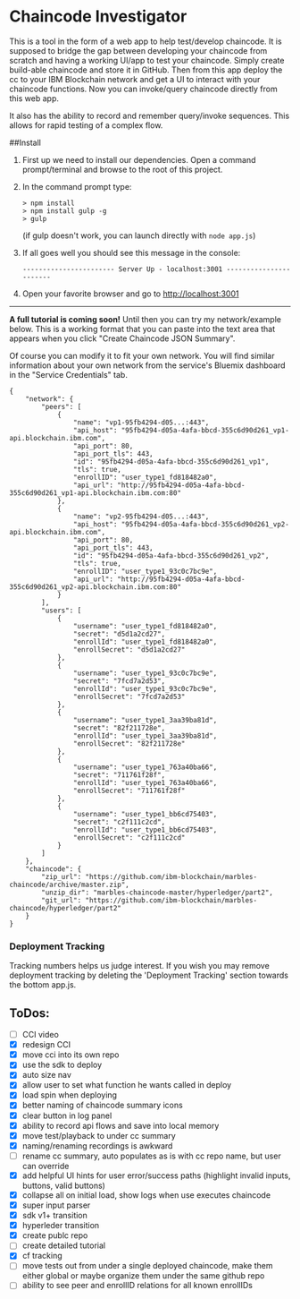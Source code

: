 # Chaincode Investigator
This is a tool in the form of a web app to help test/develop chaincode. 
It is supposed to bridge the gap between developing your chaincode from scratch and having a working UI/app to test your chaincode. 
Simply create build-able chaincode and store it in GitHub. 
Then from this app deploy the cc to your IBM Blockchain network and get a UI to interact with your chaincode functions. 
Now you can invoke/query chaincode directly from this web app. 

It also has the ability to record and remember query/invoke sequences.
This allows for rapid testing of a complex flow.

##Install
1. First up we need to install our dependencies. Open a command prompt/terminal and browse to the root of this project.
1. In the command prompt type:

	```
	> npm install
	> npm install gulp -g
	> gulp
	```
	
	(if gulp doesn't work, you can launch directly with `node app.js`)
	
1. If all goes well you should see this message in the console:
	
	```
	----------------------- Server Up - localhost:3001 -----------------------
	```
	
1. Open your favorite browser and go to [http://localhost:3001](http://localhost:3001)

***

**A full tutorial is coming soon!** 
Until then you can try my network/example below. 
This is a working format that you can paste into the text area that appears when you click "Create Chaincode JSON Summary".

Of course you can modify it to fit your own network. 
You will find similar information about your own network from the service's Bluemix dashboard in the "Service Credentials" tab.

```
{
    "network": {
        "peers": [
            {
                "name": "vp1-95fb4294-d05...:443",
                "api_host": "95fb4294-d05a-4afa-bbcd-355c6d90d261_vp1-api.blockchain.ibm.com",
                "api_port": 80,
                "api_port_tls": 443,
                "id": "95fb4294-d05a-4afa-bbcd-355c6d90d261_vp1",
                "tls": true,
                "enrollID": "user_type1_fd818482a0",
                "api_url": "http://95fb4294-d05a-4afa-bbcd-355c6d90d261_vp1-api.blockchain.ibm.com:80"
            },
            {
                "name": "vp2-95fb4294-d05...:443",
                "api_host": "95fb4294-d05a-4afa-bbcd-355c6d90d261_vp2-api.blockchain.ibm.com",
                "api_port": 80,
                "api_port_tls": 443,
                "id": "95fb4294-d05a-4afa-bbcd-355c6d90d261_vp2",
                "tls": true,
                "enrollID": "user_type1_93c0c7bc9e",
                "api_url": "http://95fb4294-d05a-4afa-bbcd-355c6d90d261_vp2-api.blockchain.ibm.com:80"
            }
        ],
        "users": [
            {
                "username": "user_type1_fd818482a0",
                "secret": "d5d1a2cd27",
                "enrollId": "user_type1_fd818482a0",
                "enrollSecret": "d5d1a2cd27"
            },
            {
                "username": "user_type1_93c0c7bc9e",
                "secret": "7fcd7a2d53",
                "enrollId": "user_type1_93c0c7bc9e",
                "enrollSecret": "7fcd7a2d53"
            },
            {
                "username": "user_type1_3aa39ba81d",
                "secret": "82f211728e",
                "enrollId": "user_type1_3aa39ba81d",
                "enrollSecret": "82f211728e"
            },
            {
                "username": "user_type1_763a40ba66",
                "secret": "711761f28f",
                "enrollId": "user_type1_763a40ba66",
                "enrollSecret": "711761f28f"
            },
            {
                "username": "user_type1_bb6cd75403",
                "secret": "c2f111c2cd",
                "enrollId": "user_type1_bb6cd75403",
                "enrollSecret": "c2f111c2cd"
            }
        ]
    },
    "chaincode": {
        "zip_url": "https://github.com/ibm-blockchain/marbles-chaincode/archive/master.zip",
        "unzip_dir": "marbles-chaincode-master/hyperledger/part2",
        "git_url": "https://github.com/ibm-blockchain/marbles-chaincode/hyperledger/part2"
    }
}
```
		
### Deployment Tracking
Tracking numbers helps us judge interest. If you wish you may remove deployment tracking by deleting the 'Deployment Tracking' section towards the bottom app.js.

## ToDos:
- [ ] CCI video
- [x] redesign CCI
- [x] move cci into its own repo
- [x] use the sdk to deploy
- [x] auto size nav
- [x] allow user to set what function he wants called in deploy
- [x] load spin when deploying
- [x] better naming of chaincode summary icons
- [x] clear button in log panel
- [x] ability to record api flows and save into local memory
- [x] move test/playback to under cc summary
- [x] naming/renaming recordings is awkward
- [ ] rename cc summary, auto populates as is with cc repo name, but user can override
- [x] add helpful UI hints for user error/success paths (highlight invalid inputs, buttons, valid buttons)
- [x] collapse all on initial load, show logs when use executes chaincode
- [x] super input parser
- [x] sdk v1+ transition
- [x] hyperleder transition
- [x] create publc repo
- [ ] create detailed tutorial
- [x] cf tracking
- [ ] move tests out from under a single deployed chaincode, make them either global or maybe organize them under the same github repo
- [ ] ability to see peer and enrollID relations for all known enrollIDs
